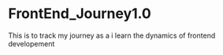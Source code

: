 # FrontEnd_Journey1.0
This is to track my journey as a i learn the dynamics of frontend developement
